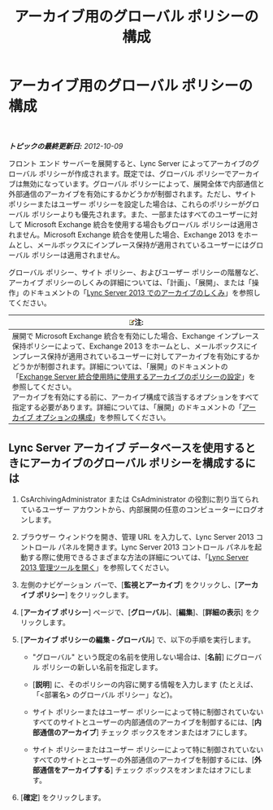 ﻿---
title: アーカイブ用のグローバル ポリシーの構成
TOCTitle: アーカイブ用のグローバル ポリシーの構成
ms:assetid: 58341d6b-c3ff-4dd9-b1c7-0048f33861ca
ms:mtpsurl: https://technet.microsoft.com/ja-jp/library/JJ204906(v=OCS.15)
ms:contentKeyID: 48272183
ms.date: 05/19/2016
mtps_version: v=OCS.15
ms.translationtype: HT
---

# アーカイブ用のグローバル ポリシーの構成

 

_**トピックの最終更新日:** 2012-10-09_

フロント エンド サーバーを展開すると、Lync Server によってアーカイブのグローバル ポリシーが作成されます。既定では、グローバル ポリシーでアーカイブは無効になっています。グローバル ポリシーによって、展開全体で内部通信と外部通信のアーカイブを有効にするかどうかが制御されます。ただし、サイト ポリシーまたはユーザー ポリシーを設定した場合は、これらのポリシーがグローバル ポリシーよりも優先されます。また、一部またはすべてのユーザーに対して Microsoft Exchange 統合を使用する場合もグローバル ポリシーは適用されません。Microsoft Exchange 統合を使用した場合、Exchange 2013 をホームとし、メールボックスにインプレース保持が適用されているユーザーにはグローバル ポリシーは適用されません。

グローバル ポリシー、サイト ポリシー、およびユーザー ポリシーの階層など、アーカイブ ポリシーのしくみの詳細については、「計画」、「展開」、または「操作」のドキュメントの「[Lync Server 2013 でのアーカイブのしくみ](lync-server-2013-how-archiving-works.md)」を参照してください。

<table>
<thead>
<tr class="header">
<th><img src="images/Gg412781.note(OCS.15).gif" title="note" alt="note" />注:</th>
</tr>
</thead>
<tbody>
<tr class="odd">
<td>展開で Microsoft Exchange 統合を有効にした場合、Exchange インプレース保持ポリシーによって、Exchange 2013 をホームとし、メールボックスにインプレース保持が適用されているユーザーに対してアーカイブを有効にするかどうかが制御されます。詳細については、「展開」のドキュメントの「<a href="lync-server-2013-setting-up-policies-for-archiving-when-using-exchange-server-integration.md">Exchange Server 統合使用時に使用するアーカイブのポリシーの設定</a>」を参照してください。<br />
アーカイブを有効にする前に、アーカイブ構成で該当するオプションをすべて指定する必要があります。詳細については、「展開」のドキュメントの「<a href="lync-server-2013-configuring-archiving-options.md">アーカイブ オプションの構成</a>」を参照してください。</td>
</tr>
</tbody>
</table>


## Lync Server アーカイブ データベースを使用するときにアーカイブのグローバル ポリシーを構成するには

1.  CsArchivingAdministrator または CsAdministrator の役割に割り当てられているユーザー アカウントから、内部展開の任意のコンピューターにログオンします。

2.  ブラウザー ウィンドウを開き、管理 URL を入力して、Lync Server 2013 コントロール パネルを開きます。Lync Server 2013 コントロール パネルを起動する際に使用できるさまざまな方法の詳細については、「[Lync Server 2013 管理ツールを開く](lync-server-2013-open-lync-server-administrative-tools.md)」を参照してください。

3.  左側のナビゲーション バーで、\[**監視とアーカイブ**\] をクリックし、\[**アーカイブ ポリシー**\] をクリックします。

4.  \[**アーカイブ ポリシー**\] ページで、\[**グローバル**\]、\[**編集**\]、\[**詳細の表示**\] をクリックします。

5.  \[**アーカイブ ポリシーの編集 - グローバル**\] で、以下の手順を実行します。
    
      - "グローバル" という既定の名前を使用しない場合は、\[**名前**\] にグローバル ポリシーの新しい名前を指定します。
    
      - \[**説明**\] に、そのポリシーの内容に関する情報を入力します (たとえば、「\<部署名\> のグローバル ポリシー」など)。
    
      - サイト ポリシーまたはユーザー ポリシーによって特に制御されていないすべてのサイトとユーザーの内部通信のアーカイブを制御するには、\[**内部通信のアーカイブ**\] チェック ボックスをオンまたはオフにします。
    
      - サイト ポリシーまたはユーザー ポリシーによって特に制御されていないすべてのサイトとユーザーの外部通信のアーカイブを制御するには、\[**外部通信をアーカイブする**\] チェック ボックスをオンまたはオフにします。

6.  \[**確定**\] をクリックします。

